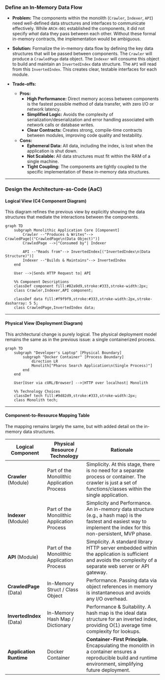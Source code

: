 ### **Define an In-Memory Data Flow**

*   **Problem:** The components within the monolith (`Crawler`, `Indexer`, `API`) need well-defined data structures and interfaces to communicate effectively. While `ARCH-001` established the components, it did not specify *what* data they pass between each other. Without these formal in-memory contracts, the implementation would be ambiguous.

*   **Solution:** Formalize the in-memory data flow by defining the key data structures that will be passed between components. The `Crawler` will produce a `CrawledPage` data object. The `Indexer` will consume this object to build and maintain an `InvertedIndex` data structure. The `API` will read from this `InvertedIndex`. This creates clear, testable interfaces for each module.

*   **Trade-offs:**
    *   **Pros:**
        *   **High Performance:** Direct memory access between components is the fastest possible method of data transfer, with zero I/O or network latency.
        *   **Simplified Logic:** Avoids the complexity of serialization/deserialization and error handling associated with network calls or database writes.
        *   **Clear Contracts:** Creates strong, compile-time contracts between modules, improving code quality and testability.
    *   **Cons:**
        *   **Ephemeral Data:** All data, including the index, is lost when the application is shut down.
        *   **Not Scalable:** All data structures must fit within the RAM of a single machine.
        *   **Tight Coupling:** The components are tightly coupled to the specific implementation of these in-memory data structures.

---

### **Design the Architecture-as-Code (AaC)**

#### **Logical View (C4 Component Diagram)**

This diagram refines the previous view by explicitly showing the data structures that mediate the interactions between the components.

```mermaid
graph TD
    subgraph Monolithic Application Core [Component]
        Crawler --"Produces & Writes"--> CrawledPage[("CrawledPage\n(Data Object)")]
        CrawledPage -->|"Consumed by"| Indexer
        
        API --"Reads from"--> InvertedIndex[("InvertedIndex\n(Data Structure)")]
        Indexer --"Builds & Maintains"--> InvertedIndex
    end

    User -->|Sends HTTP Request to| API

    %% Component Descriptions
    classDef component fill:#82a9d9,stroke:#333,stroke-width:2px;
    class Crawler,Indexer,API component;

    classDef data fill:#f9f9f9,stroke:#333,stroke-width:2px,stroke-dasharray: 5 5;
    class CrawledPage,InvertedIndex data;
```

---

#### **Physical View (Deployment Diagram)**

This architectural change is purely logical. The physical deployment model remains the same as in the previous issue: a single containerized process.

```mermaid
graph TD
    subgraph "Developer's Laptop" [Physical Boundary]
        subgraph "Docker Container" [Process Boundary]
            direction LR
            Monolith["Pharos Search Application\n(Single Process)"]
        end
    end

    User[User via cURL/Browser] -->|HTTP over localhost| Monolith

    %% Technology Choices
    classDef tech fill:#9d82d9,stroke:#333,stroke-width:2px;
    class Monolith tech;
```

---

#### **Component-to-Resource Mapping Table**

The mapping remains largely the same, but with added detail on the in-memory data structures.

| Logical Component            | Physical Resource / Technology                          | Rationale                                                                                                                                                             |
| ---------------------------- | ------------------------------------------------------- | --------------------------------------------------------------------------------------------------------------------------------------------------------------------- |
| **Crawler** (Module)         | Part of the Monolithic Application Process              | Simplicity. At this stage, there is no need for a separate process or container. The crawler is just a set of functions/classes within the single application.           |
| **Indexer** (Module)         | Part of the Monolithic Application Process              | Simplicity and Performance. An in-memory data structure (e.g., a hash map) is the fastest and easiest way to implement the index for this non-persistent, MVP phase.   |
| **API** (Module)             | Part of the Monolithic Application Process              | Simplicity. A standard library HTTP server embedded within the application is sufficient and avoids the complexity of a separate web server or API gateway.               |
| **CrawledPage** (Data)       | In-Memory Struct / Class Object                         | Performance. Passing data via object references in memory is instantaneous and avoids any I/O overhead.                                                               |
| **InvertedIndex** (Data)     | In-Memory Hash Map / Dictionary                         | Performance & Suitability. A hash map is the ideal data structure for an inverted index, providing O(1) average time complexity for lookups.                               |
| **Application Runtime**      | Docker Container                                        | **Container-First Principle.** Encapsulating the monolith in a container ensures a reproducible build and runtime environment, simplifying future deployment.        |

